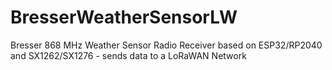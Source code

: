 # BresserWeatherSensorLW
Bresser 868 MHz Weather Sensor Radio Receiver based on ESP32/RP2040 and SX1262/SX1276 - sends data to a LoRaWAN Network
